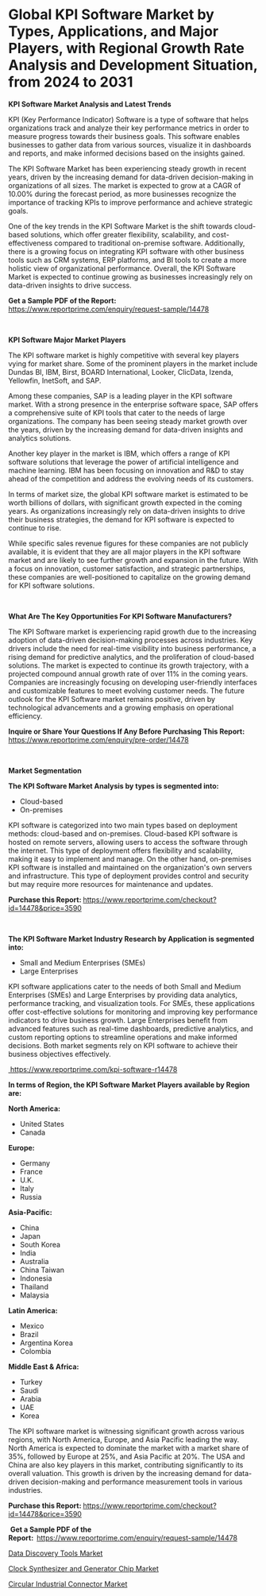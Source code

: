 <p><h1>Global KPI Software Market by Types, Applications, and Major Players, with Regional Growth Rate Analysis and Development Situation, from 2024 to 2031</h1></p><p><strong>KPI Software Market Analysis and Latest Trends</strong></p>
<p><p>KPI (Key Performance Indicator) Software is a type of software that helps organizations track and analyze their key performance metrics in order to measure progress towards their business goals. This software enables businesses to gather data from various sources, visualize it in dashboards and reports, and make informed decisions based on the insights gained.</p><p>The KPI Software Market has been experiencing steady growth in recent years, driven by the increasing demand for data-driven decision-making in organizations of all sizes. The market is expected to grow at a CAGR of 10.00% during the forecast period, as more businesses recognize the importance of tracking KPIs to improve performance and achieve strategic goals.</p><p>One of the key trends in the KPI Software Market is the shift towards cloud-based solutions, which offer greater flexibility, scalability, and cost-effectiveness compared to traditional on-premise software. Additionally, there is a growing focus on integrating KPI software with other business tools such as CRM systems, ERP platforms, and BI tools to create a more holistic view of organizational performance. Overall, the KPI Software Market is expected to continue growing as businesses increasingly rely on data-driven insights to drive success.</p></p>
<p><strong>Get a Sample PDF of the Report:&nbsp;</strong> <a href="https://www.reportprime.com/enquiry/request-sample/14478">https://www.reportprime.com/enquiry/request-sample/14478</a></p>
<p>&nbsp;</p>
<p><strong>KPI Software Major Market Players</strong></p>
<p><p>The KPI software market is highly competitive with several key players vying for market share. Some of the prominent players in the market include Dundas BI, IBM, Birst, BOARD International, Looker, ClicData, Izenda, Yellowfin, InetSoft, and SAP.</p><p>Among these companies, SAP is a leading player in the KPI software market. With a strong presence in the enterprise software space, SAP offers a comprehensive suite of KPI tools that cater to the needs of large organizations. The company has been seeing steady market growth over the years, driven by the increasing demand for data-driven insights and analytics solutions.</p><p>Another key player in the market is IBM, which offers a range of KPI software solutions that leverage the power of artificial intelligence and machine learning. IBM has been focusing on innovation and R&D to stay ahead of the competition and address the evolving needs of its customers.</p><p>In terms of market size, the global KPI software market is estimated to be worth billions of dollars, with significant growth expected in the coming years. As organizations increasingly rely on data-driven insights to drive their business strategies, the demand for KPI software is expected to continue to rise.</p><p>While specific sales revenue figures for these companies are not publicly available, it is evident that they are all major players in the KPI software market and are likely to see further growth and expansion in the future. With a focus on innovation, customer satisfaction, and strategic partnerships, these companies are well-positioned to capitalize on the growing demand for KPI software solutions.</p></p>
<p>&nbsp;</p>
<p><strong>What Are The Key Opportunities For KPI Software Manufacturers?</strong></p>
<p><p>The KPI Software market is experiencing rapid growth due to the increasing adoption of data-driven decision-making processes across industries. Key drivers include the need for real-time visibility into business performance, a rising demand for predictive analytics, and the proliferation of cloud-based solutions. The market is expected to continue its growth trajectory, with a projected compound annual growth rate of over 11% in the coming years. Companies are increasingly focusing on developing user-friendly interfaces and customizable features to meet evolving customer needs. The future outlook for the KPI Software market remains positive, driven by technological advancements and a growing emphasis on operational efficiency.</p></p>
<p><strong>Inquire or Share Your Questions If Any Before Purchasing This Report:</strong> <a href="https://www.reportprime.com/enquiry/pre-order/14478">https://www.reportprime.com/enquiry/pre-order/14478</a></p>
<p>&nbsp;</p>
<p><strong>Market Segmentation</strong></p>
<p><strong>The KPI Software Market Analysis by types is segmented into:</strong></p>
<p><ul><li>Cloud-based</li><li>On-premises</li></ul></p>
<p><p>KPI software is categorized into two main types based on deployment methods: cloud-based and on-premises. Cloud-based KPI software is hosted on remote servers, allowing users to access the software through the internet. This type of deployment offers flexibility and scalability, making it easy to implement and manage. On the other hand, on-premises KPI software is installed and maintained on the organization's own servers and infrastructure. This type of deployment provides control and security but may require more resources for maintenance and updates.</p></p>
<p><strong>Purchase this Report:&nbsp;</strong><a href="https://www.reportprime.com/checkout?id=14478&price=3590">https://www.reportprime.com/checkout?id=14478&price=3590</a></p>
<p>&nbsp;</p>
<p><strong>The KPI Software Market Industry Research by Application is segmented into:</strong></p>
<p><ul><li>Small and Medium Enterprises (SMEs)</li><li>Large Enterprises</li></ul></p>
<p><p>KPI software applications cater to the needs of both Small and Medium Enterprises (SMEs) and Large Enterprises by providing data analytics, performance tracking, and visualization tools. For SMEs, these applications offer cost-effective solutions for monitoring and improving key performance indicators to drive business growth. Large Enterprises benefit from advanced features such as real-time dashboards, predictive analytics, and custom reporting options to streamline operations and make informed decisions. Both market segments rely on KPI software to achieve their business objectives effectively.</p></p>
<p><a href="https://www.reportprime.com/kpi-software-r14478">&nbsp;https://www.reportprime.com/kpi-software-r14478</a></p>
<p><strong>In terms of Region, the KPI Software Market Players available by Region are:</strong></p>
<p>
    <p> <strong> North America: </strong>
        <ul>
            <li>United States</li>
            <li>Canada</li>
        </ul>
        </p> 
    <p> <strong> Europe: </strong>
        <ul>
            <li>Germany</li>
            <li>France</li>
            <li>U.K.</li>
            <li>Italy</li>
            <li>Russia</li>
        </ul>
        </p> 
    <p> <strong> Asia-Pacific: </strong>
        <ul>
            <li>China</li>
            <li>Japan</li>
            <li>South Korea</li>
            <li>India</li>
            <li>Australia</li>
            <li>China Taiwan</li>
            <li>Indonesia</li>
            <li>Thailand</li>
            <li>Malaysia</li>
        </ul>
        </p> 
    <p> <strong> Latin America: </strong>
        <ul>
            <li>Mexico</li>
            <li>Brazil</li>
            <li>Argentina Korea</li>
            <li>Colombia</li>
        </ul>
        </p> 
    <p> <strong> Middle East & Africa: </strong>
        <ul>
            <li>Turkey</li>
            <li>Saudi</li>
            <li>Arabia</li>
            <li>UAE</li>
            <li>Korea</li>
        </ul>
    </p>
    </p>
<p><p>The KPI software market is witnessing significant growth across various regions, with North America, Europe, and Asia Pacific leading the way. North America is expected to dominate the market with a market share of 35%, followed by Europe at 25%, and Asia Pacific at 20%. The USA and China are also key players in this market, contributing significantly to its overall valuation. This growth is driven by the increasing demand for data-driven decision-making and performance measurement tools in various industries.</p></p>
<p><strong>Purchase this Report: </strong><a href="https://www.reportprime.com/checkout?id=14478&price=3590">https://www.reportprime.com/checkout?id=14478&price=3590</a></p>
<p>&nbsp;<strong>Get a Sample PDF of the Report:&nbsp;&nbsp;</strong><a href="https://www.reportprime.com/enquiry/request-sample/14478">https://www.reportprime.com/enquiry/request-sample/14478</a></p>
<p><strong></strong></p>
<p><p><a href="https://github.com/ashepherd82/Market-Research-Report-List-4/blob/main/data-discovery-tools-market.md">Data Discovery Tools Market</a></p><p><a href="https://flame-sidecar-702.notion.site/Clock-Synthesizer-and-Generator-Chip-Market-Analysis-Its-CAGR-Market-Segmentation-and-Global-Indus-6e28a4a29ec94a788393631188d046ce">Clock Synthesizer and Generator Chip Market</a></p><p><a href="https://full-wildebeest-80b.notion.site/Circular-Industrial-Connector-Market-Insight-Market-Trends-Growth-Forecasted-from-2024-TO-2031-0d0378423dc8434ba781f33df54f5827">Circular Industrial Connector Market</a></p></p>